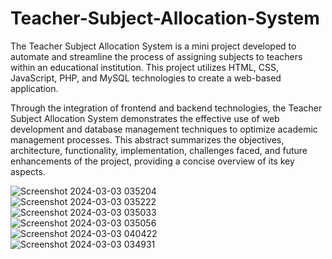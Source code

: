 # Teacher-Subject-Allocation-System
The Teacher Subject Allocation System is a mini project developed to automate and streamline the process of assigning subjects to teachers within an educational institution. This project utilizes HTML, CSS, JavaScript, PHP, and MySQL technologies to create a web-based application.

Through the integration of frontend and backend technologies, the Teacher Subject Allocation System demonstrates the effective use of web development and database management techniques to optimize academic management processes. This abstract summarizes the objectives, architecture, functionality, implementation, challenges faced, and future enhancements of the project, providing a concise overview of its key aspects.

![Screenshot 2024-03-03 035204](https://github.com/user-attachments/assets/7da07966-df6c-4137-88aa-7fdd178b7769)
<br>
![Screenshot 2024-03-03 035222](https://github.com/user-attachments/assets/abea9ec7-5ce4-4e7d-b85b-c21cd237d2dc)
<br>
![Screenshot 2024-03-03 035033](https://github.com/user-attachments/assets/a8e2adfa-0a99-4736-9c61-acc691ff98d2)
<br>
![Screenshot 2024-03-03 035056](https://github.com/user-attachments/assets/2a110f1e-4130-46cf-8104-bfe12a8aebc0)
<br>
![Screenshot 2024-03-03 040422](https://github.com/user-attachments/assets/68e4ba30-9bd1-4454-980b-9fd8d692b2dc)
<br>
![Screenshot 2024-03-03 034931](https://github.com/user-attachments/assets/d3cf1b16-52b7-44fd-8543-6749c77a61d1)

